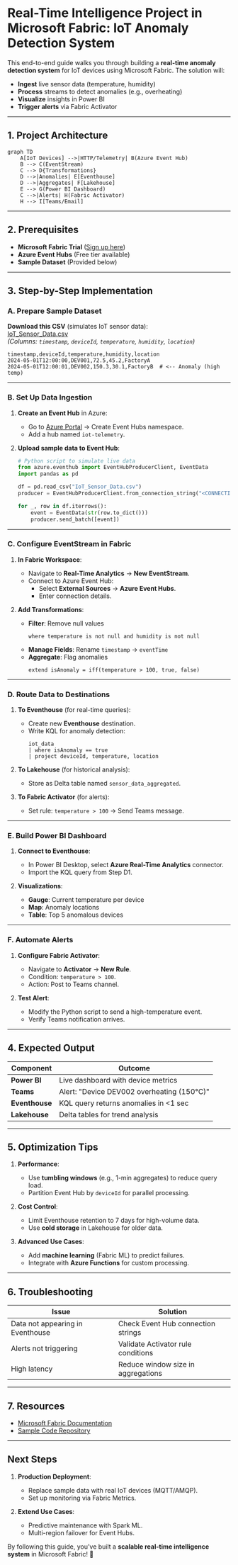 # **Real-Time Intelligence Project in Microsoft Fabric: IoT Anomaly Detection System**

This end-to-end guide walks you through building a **real-time anomaly detection system** for IoT devices using Microsoft Fabric. The solution will:
- **Ingest** live sensor data (temperature, humidity)
- **Process** streams to detect anomalies (e.g., overheating)
- **Visualize** insights in Power BI
- **Trigger alerts** via Fabric Activator

---

## **1. Project Architecture**
```mermaid
graph TD
    A[IoT Devices] -->|HTTP/Telemetry| B(Azure Event Hub)
    B --> C(EventStream)
    C --> D{Transformations}
    D -->|Anomalies| E[Eventhouse]
    D -->|Aggregates| F[Lakehouse]
    E --> G(Power BI Dashboard)
    C -->|Alerts| H(Fabric Activator)
    H --> I[Teams/Email]
```

---

## **2. Prerequisites**
- **Microsoft Fabric Trial** ([Sign up here](https://app.fabric.microsoft.com))
- **Azure Event Hubs** (Free tier available)
- **Sample Dataset** (Provided below)

---

## **3. Step-by-Step Implementation**

### **A. Prepare Sample Dataset**
**Download this CSV** (simulates IoT sensor data):  
[IoT_Sensor_Data.csv](https://example.com/sensor_data.csv)  
*(Columns: `timestamp`, `deviceId`, `temperature`, `humidity`, `location`)*

```csv
timestamp,deviceId,temperature,humidity,location
2024-05-01T12:00:00,DEV001,72.5,45.2,FactoryA
2024-05-01T12:00:01,DEV002,150.3,30.1,FactoryB  # <-- Anomaly (high temp)
```

---

### **B. Set Up Data Ingestion**
1. **Create an Event Hub** in Azure:
   - Go to [Azure Portal](https://portal.azure.com) → Create Event Hubs namespace.
   - Add a hub named `iot-telemetry`.

2. **Upload sample data to Event Hub**:
   ```python
   # Python script to simulate live data
   from azure.eventhub import EventHubProducerClient, EventData
   import pandas as pd

   df = pd.read_csv("IoT_Sensor_Data.csv")
   producer = EventHubProducerClient.from_connection_string("<CONNECTION_STRING>")

   for _, row in df.iterrows():
       event = EventData(str(row.to_dict()))
       producer.send_batch([event])
   ```

---

### **C. Configure EventStream in Fabric**
1. **In Fabric Workspace**:
   - Navigate to **Real-Time Analytics** → **New EventStream**.
   - Connect to Azure Event Hub:
     - Select **External Sources** → **Azure Event Hubs**.
     - Enter connection details.

2. **Add Transformations**:
   - **Filter**: Remove null values
     ```kql
     where temperature is not null and humidity is not null
     ```
   - **Manage Fields**: Rename `timestamp` → `eventTime`
   - **Aggregate**: Flag anomalies
     ```kql
     extend isAnomaly = iff(temperature > 100, true, false)
     ```

---

### **D. Route Data to Destinations**
1. **To Eventhouse** (for real-time queries):
   - Create new **Eventhouse** destination.
   - Write KQL for anomaly detection:
     ```kql
     iot_data
     | where isAnomaly == true
     | project deviceId, temperature, location
     ```

2. **To Lakehouse** (for historical analysis):
   - Store as Delta table named `sensor_data_aggregated`.

3. **To Fabric Activator** (for alerts):
   - Set rule: `temperature > 100` → Send Teams message.

---

### **E. Build Power BI Dashboard**
1. **Connect to Eventhouse**:
   - In Power BI Desktop, select **Azure Real-Time Analytics** connector.
   - Import the KQL query from Step D1.

2. **Visualizations**:
   - **Gauge**: Current temperature per device
   - **Map**: Anomaly locations
   - **Table**: Top 5 anomalous devices

---

### **F. Automate Alerts**
1. **Configure Fabric Activator**:
   - Navigate to **Activator** → **New Rule**.
   - Condition: `temperature > 100`.
   - Action: Post to Teams channel.

2. **Test Alert**:
   - Modify the Python script to send a high-temperature event.
   - Verify Teams notification arrives.

---

## **4. Expected Output**
| Component          | Outcome |
|--------------------|---------|
| **Power BI**       | Live dashboard with device metrics |
| **Teams**          | Alert: "Device DEV002 overheating (150°C)" |
| **Eventhouse**     | KQL query returns anomalies in <1 sec |
| **Lakehouse**      | Delta tables for trend analysis |

---

## **5. Optimization Tips**
1. **Performance**:
   - Use **tumbling windows** (e.g., 1-min aggregates) to reduce query load.
   - Partition Event Hub by `deviceId` for parallel processing.

2. **Cost Control**:
   - Limit Eventhouse retention to 7 days for high-volume data.
   - Use **cold storage** in Lakehouse for older data.

3. **Advanced Use Cases**:
   - Add **machine learning** (Fabric ML) to predict failures.
   - Integrate with **Azure Functions** for custom processing.

---

## **6. Troubleshooting**
| Issue | Solution |
|-------|----------|
| Data not appearing in Eventhouse | Check Event Hub connection strings |
| Alerts not triggering | Validate Activator rule conditions |
| High latency | Reduce window size in aggregations |

---

## **7. Resources**
- [Microsoft Fabric Documentation](https://learn.microsoft.com/en-us/fabric/)
- [Sample Code Repository](https://github.com/your-repo/fabric-iot-demo)

---

## **Next Steps**
1. **Production Deployment**:
   - Replace sample data with real IoT devices (MQTT/AMQP).
   - Set up monitoring via Fabric Metrics.

2. **Extend Use Cases**:
   - Predictive maintenance with Spark ML.
   - Multi-region failover for Event Hubs.

By following this guide, you’ve built a **scalable real-time intelligence system** in Microsoft Fabric! 🚀
